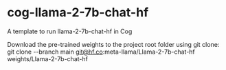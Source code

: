# cog-llama-2-7b-chat-hf
A template to run llama-2-7b-chat-hf in Cog

Download the pre-trained weights to the project root folder using git clone:
git clone --branch main git@hf.co:meta-llama/Llama-2-7b-chat-hf weights/Llama-2-7b-chat-hf

